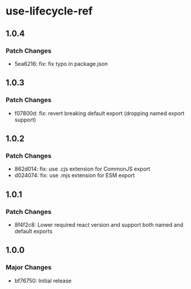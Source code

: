 # use-lifecycle-ref

## 1.0.4

### Patch Changes

- 5ea6216: fix: fix typo in package.json

## 1.0.3

### Patch Changes

- f07800d: fix: revert breaking default export (dropping named export support)

## 1.0.2

### Patch Changes

- 862d014: fix: use .cjs extension for CommonJS export
- d024074: fix: use .mjs extension for ESM export

## 1.0.1

### Patch Changes

- 8f4f2c8: Lower required react version and support both named and default exports

## 1.0.0

### Major Changes

- bf76750: Initial release
